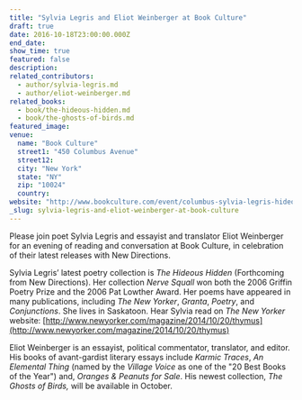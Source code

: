 ```yaml
---
title: "Sylvia Legris and Eliot Weinberger at Book Culture"
draft: true
date: 2016-10-18T23:00:00.000Z
end_date:
show_time: true
featured: false
description:
related_contributors:
  - author/sylvia-legris.md
  - author/eliot-weinberger.md
related_books:
  - book/the-hideous-hidden.md
  - book/the-ghosts-of-birds.md
featured_image: 
venue:
  name: "Book Culture"
  street1: "450 Columbus Avenue"
  street12:
  city: "New York"
  state: "NY"
  zip: "10024"
  country:
website: "http://www.bookculture.com/event/columbus-sylvia-legris-hideous-hidden"
_slug: sylvia-legris-and-eliot-weinberger-at-book-culture
---
```


Please join poet Sylvia Legris and essayist and translator Eliot Weinberger for an evening of reading and conversation at Book Culture, in celebration of their latest releases with New Directions.

Sylvia Legris’ latest poetry collection is _The Hideous Hidden_ (Forthcoming from New Directions). Her collection _Nerve Squall_ won both the 2006 Griffin Poetry Prize and the 2006 Pat Lowther Award. Her poems have appeared in many publications, including _The New Yorker_, _Granta_, _Poetry_, and _Conjunctions_. She lives in Saskatoon. Hear Sylvia read on _The_ _New Yorker_ website: [http://www.newyorker.com/magazine/2014/10/20/thymus](http://www.newyorker.com/magazine/2014/10/20/thymus)

Eliot Weinberger is an essayist, political commentator, translator, and editor. His books of avant-gardist literary essays include _Karmic Traces_, _An Elemental Thing_ (named by the _Village Voice_ as one of the "20 Best Books of the Year") and, _Oranges & Peanuts for Sale_. His newest collection, _The Ghosts of Birds,_ will be available in October.

